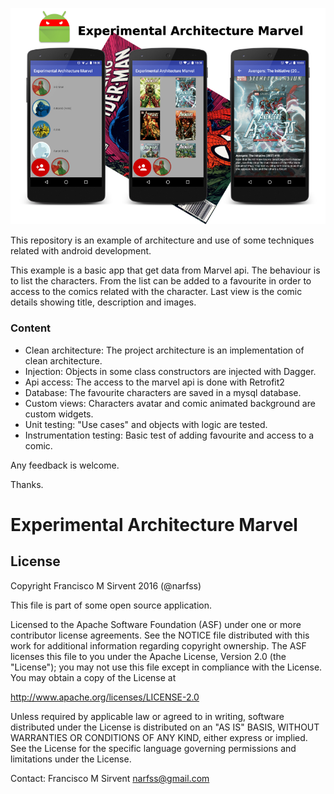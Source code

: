 ![](https://github.com/Narfss/ExperimentalArchitectureMarvel/raw/master/AEM_header.png)

This repository is an example of architecture and use of some techniques related with android development.

This example is a basic app that get data from Marvel api.
The behaviour is to list the characters.
From the list can be added to a favourite in order to access to the comics related with the character.
Last view is the comic details showing title, description and images.

### Content ###

* Clean architecture: The project architecture is an implementation of clean architecture.
* Injection: Objects in some class constructors are injected with Dagger.
* Api access: The access to the marvel api is done with Retrofit2
* Database: The favourite characters are saved in a mysql database.
* Custom views: Characters avatar and comic animated background are custom widgets.
* Unit testing: "Use cases" and objects with logic are tested.
* Instrumentation testing: Basic test of adding favourite and access to a comic.

Any feedback is welcome.

Thanks.

# Experimental Architecture Marvel #

## License

Copyright Francisco M Sirvent 2016 (@narfss)

This file is part of some open source application.

Licensed to the Apache Software Foundation (ASF) under one
or more contributor license agreements.  See the NOTICE file
distributed with this work for additional information
regarding copyright ownership.  The ASF licenses this file
to you under the Apache License, Version 2.0 (the
"License"); you may not use this file except in compliance
with the License.  You may obtain a copy of the License at

  http://www.apache.org/licenses/LICENSE-2.0

Unless required by applicable law or agreed to in writing,
software distributed under the License is distributed on an
"AS IS" BASIS, WITHOUT WARRANTIES OR CONDITIONS OF ANY
KIND, either express or implied.  See the License for the
specific language governing permissions and limitations
under the License.

Contact: Francisco M Sirvent <narfss@gmail.com>